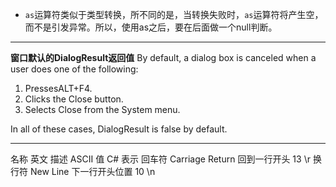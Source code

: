 - `as`运算符类似于类型转换，所不同的是，当转换失败时，`as`运算符将产生空，而不是引发异常。所以，使用as之后，要在后面做一个null判断。

----

**窗口默认的DialogResult返回值**
By default, a dialog box is canceled when a user does one of the following:

1. PressesALT+F4.
2. Clicks the Close button.
3. Selects Close from the System menu.

In all of these cases, DialogResult is false by default.

----

名称     英文                     描述                     ASCII 值 C# 表示
回车符 Carriage Return    回到一行开头      13            \r
换行符 New Line            下一行开头位置     10           \n
